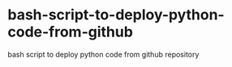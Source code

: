 # bash-script-to-deploy-python-code-from-github
bash script to deploy python code from github repository
